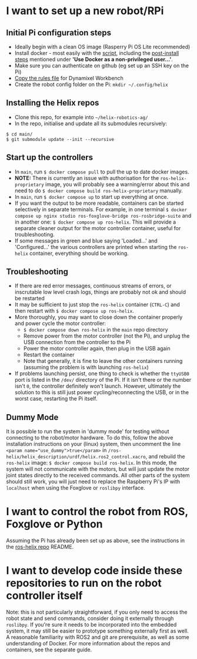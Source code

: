 # I want to set up a new robot/RPi

## Initial Pi configuration steps
- Ideally begin with a clean OS image (Rasperry Pi OS Lite recommended)
- Install docker - most easily with the [script](https://docs.docker.com/engine/install/debian/#install-using-the-convenience-script), including the [post-install steps](https://docs.docker.com/engine/install/linux-postinstall/#manage-docker-as-a-non-root-user) mentioned under **'Use Docker as a non-privileged user...'**.
- Make sure you can authenticate on github (eg set up an SSH key on the Pi)
- [Copy the rules file](https://emanual.robotis.com/docs/en/software/dynamixel/dynamixel_workbench/#copy-rules-file) for Dynamixel Workbench
- Create the robot config folder on the Pi: `mkdir ~/.config/helix`

## Installing the Helix repos
- Clone this repo, for example into `~/helix-robotics-ag/`
- In the repo, initialise and update all its submodules recursively:
```
$ cd main/
$ git submodule update --init --recursive
```

 ## Start up the controllers
 - In `main`, run `$ docker compose pull` to pull the up to date docker images.
 - **NOTE:** There is currently an issue with authorisation for the `ros-helix-proprietary` image, you will probably see a warning/error about this and need to do `$ docker compose build ros-helix-proprietary` manually.
 - In `main`, run `$ docker compose up` to start up everything at once.
 - If you want the output to be more readable, containers can be started selectively in separate terminals. For example, in one terminal `$ docker compose up nginx studio ros-foxglove-bridge ros-rosbridge-suite` and in another one: `$ docker compose up ros-helix`. This will provide a separate cleaner output for the motor controller container, useful for troubleshooting.
- If some messages in green and blue saying 'Loaded...' and 'Configured...' the various controllers are printed when starting the `ros-helix` container, everything should be working.

## Troubleshooting
- If there are red error messages, continuous streams of errors, or inscrutable low level crash logs, things are probably not ok and should be restarted
- It may be sufficient to just stop the `ros-helix` container (`CTRL-C`) and then restart with `$ docker compose up ros-helix`.
- More thoroughly, you may want to close down the container properly and power cycle the motor controller:
    - `$ docker compose down ros-helix` in the `main` repo directory
    - Remove power from the motor controller (not the Pi), and unplug the USB connection from the controller to the Pi
    - Power the motor controller again, then plug in the USB again
    - Restart the container
    - Note that generally, it is fine to leave the other containers running (assuming the problem is with launching `ros-helix`)
- If problems launching persist, one thing to check is whether the `ttyUSB0` port is listed in the `/dev/` directory of the Pi. If it isn't there or the number isn't `0`, the controller definitely won't launch. However, ultimately the solution to this is still just power cycling/reconnecting the USB, or in the worst case, restarting the Pi itself.

## Dummy Mode
It is possible to run the system in 'dummy mode' for testing without connecting to the robot/motor hardware. To do this, follow the above installation instructions on your (linux) system, then uncomment the line `<param name="use_dummy">true</param>` in `/ros-helix/helix_description/urdf/helix.ros2_control.xacro`, and rebuild the `ros-helix` image: `$ docker compose build ros-helix`. In this mode, the system will not communicate with the motors, but will just update the motor joint states directly to the received commands. All other parts of the system should still work, you will just need to replace the Raspberry Pi's IP with `localhost` when using the Foxglove or `roslibpy` interface.

# I want to control the robot from ROS, Foxglove or Python
Assuming the Pi has already been set up as above, see the instructions in the [ros-helix repo](https://github.com/helix-robotics-ag/ros-helix/tree/main) README.

# I want to develop code inside these repositories to run on the robot controller itself
Note: this is not particularly straightforward, if you only need to access the robot state and send commands, consider doing it externally through `roslibpy`. If you're sure it needs to be incorporated into the embedded system, it may still be easier to prototype something externally first as well. A reasonable familiarity with ROS2 and git are prerequisite, as well as some understanding of Docker. For more information about the repos and containers, see the separate guide.